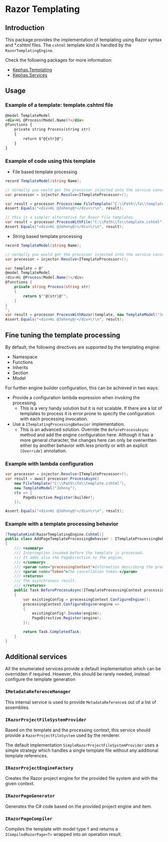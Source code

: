 ﻿# Razor Templating

## Introduction
This package provides the implementation of templating using Razor syntax and *.cshtml files.
The ```cshtml``` template kind is handled by the ```RazorTemplatingEngine```.

Check the following packages for more information:
* [Kephas.Templating](https://www.nuget.org/packages/Kephas.Templating)
* [Kephas.Services](https://www.nuget.org/packages/Kephas.Services)

## Usage

### Example of a template: template.cshtml file

```html
@model TemplateModel
<div>Hi @Process(Model.Name)!</div>
@functions {
    private string Process(string str)
    {
        return $"@{str}@";
    }
}
```

### Example of code using this template

* File based template processing

```C#
record TemplateModel(string Name);

// normally you would get the processor injected into the service constructor.
var processor = injector.Resolve<ITemplateProcessor>();

var result = processor.Process(new FileTemplate("C:\\Path\\To\\template.cshtml"), new TemplateModel("Johnny"));
Assert.Equals("<div>Hi @Johnny@!</div>\r\n", result);

// this is a simpler alternative for Razor file templates.
var result = processor.ProcessWithFile("C:\\Path\\To\\template.cshtml", new TemplateModel("Johnny"));
Assert.Equals("<div>Hi @Johnny@!</div>\r\n", result);
```

* String based template processing

```C#
record TemplateModel(string Name);

// normally you would get the processor injected into the service constructor.
var processor = injector.Resolve<ITemplateProcessor>();

var template = @"
@model TemplateModel
<div>Hi @Process(Model.Name)!</div>
@functions {
    private string Process(string str)
    {
        return $""@{str}@"";
    }
}
";
var result = processor.ProcessWithRazor(template, new TemplateModel("Johnny"));
Assert.Equals("<div>Hi @Johnny@!</div>\r\n", result);
```

## Fine tuning the template processing

By default, the following directives are supported by the templating engine:
* Namespace
* Functions
* Inherits
* Section
* Model

For further engine builder configuration, this can be achieved in two ways:
* Provide a configuration lambda expression when invoking the processing.
  * This is a very handy solution but it is not scalable.
If there are a lot of templates to process it is error prone to specify the configuration with each processing invocation.
* Use a ```ITemplatingProcessingBehavior``` implementation.
  * This is an advanced solution. Override the ```BeforeProcessAsync``` method and add the engine configuration here.
Although it has a more general character, the changes here can only be overwritten either by another behavior with less priority
or with an explicit ```[Override]``` annotation.

### Example with lambda configuration

```C#
var processor = injector.Resolve<ITemplateProcessor>();
var result = await processor.ProcessAsync(
    new FileTemplate("C:\\Path\\To\\template.cshtml"),
    new TemplateModel("Johnny"),
    ctx => {
        PageDirective.Register(builder);
    });

Assert.Equals("<div>Hi @Johnny@!</div>\r\n", result);
```

### Example with a template processing behavior

```C#
[TemplateKind(RazorTemplatingEngine.Cshtml)]
public class AddPageTemplateProcessingBehavior : ITemplateProcessingBehavior
{
    /// <summary>
    /// Interception invoked before the template is processed.
    /// It adds also the PageDirective to the engine.
    /// </summary>
    /// <param name="processingContext">Information describing the processing.</param>
    /// <param name="token">The cancellation token.</param>
    /// <returns>
    /// The asynchronous result.
    /// </returns>
    public Task BeforeProcessAsync(ITemplateProcessingContext processingContext, CancellationToken token)
    {
        var existingConfig = processingContext.ConfigureEngine();
        processingContext.ConfigureEngine(engine =>
        {
            existingConfig?.Invoke(engine);
            PageDirective.Register(engine);
        });

        return Task.CompletedTask;
    }
}
```

## Additional services
All the enumerated services provide a default implementation which can be overridden if required.
However, this should be rarely needed, instead configure the template generation

### ```IMetadataReferenceManager```
This internal service is used to provide ```MetadataReference```s out of a list of assemblies.

### ```IRazorProjectFileSystemProvider```
Based on the template and the processing context, this service should provide a ```RazorProjectFileSystem``` used by the renderer.

The default implementation ```SimpleRazorProjectFileSystemProvider``` uses a simple strategy which handles a single template file without any additional template references.

### ```IRazorProjectEngineFactory```
Creates the Razor project engine for the provided file system and with the given context.

### ```IRazorPageGenerator```
Generates the C# code based on the provided project engine and item.

### ```IRazorPageCompiler```
Compiles the template with model type ```T``` and returns a ```ICompiledRazorPage<T>``` wrapped into an operation result.